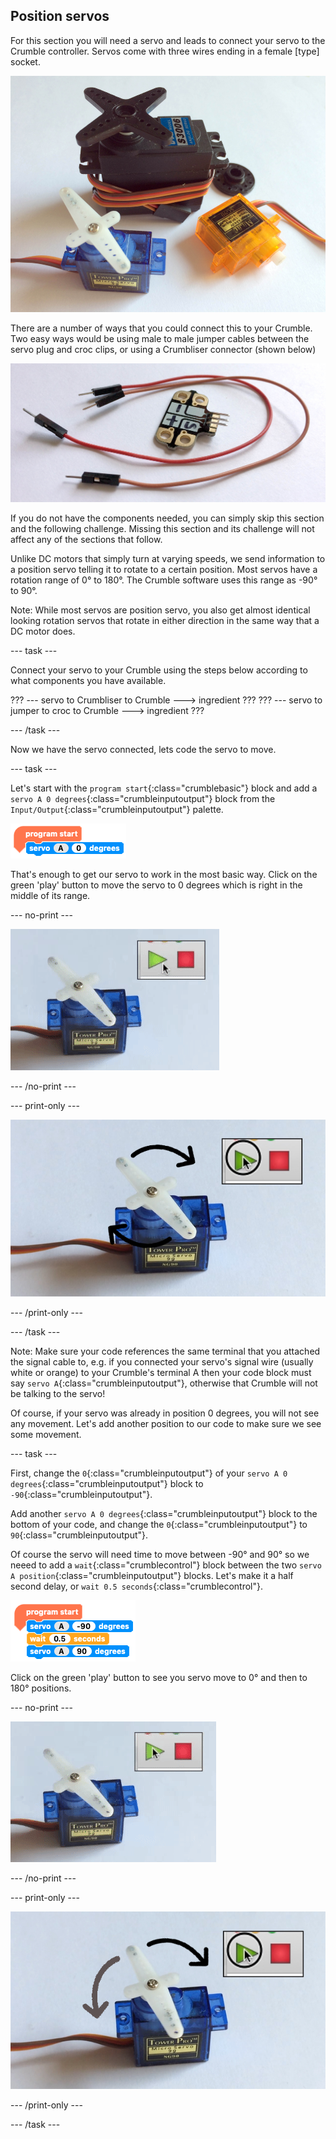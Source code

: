 ## Position servos

For this section you will need a servo and leads to connect your servo to the Crumble controller. Servos come with three wires ending in a female [type] socket. 

![Some position servos](images/servo_example.png)

There are a number of ways that you could connect this to your Crumble. Two easy ways would be using male to male jumper cables between the servo plug and croc clips, or using a Crumbliser connector (shown below)

![Jumper cable and Crumbliser](images/jumper.png)

If you do not have the components needed, you can simply skip this section and the following challenge. Missing this section and its challenge will not affect any of the sections that follow.

Unlike DC motors that simply turn at varying speeds, we send information to a position servo telling it to rotate to a certain position. Most servos have a rotation range of 0° to 180°. The Crumble software uses this range as -90° to 90°.

Note: While most servos are position servo, you also get almost identical looking rotation servos that rotate in either direction in the same way that a DC motor does.

--- task ---

Connect your servo to your Crumble using the steps below according to what components you have available.

??? --- servo to Crumbliser to Crumble ---> ingredient ???
??? --- servo to jumper to croc to Crumble ---> ingredient ???

--- /task ---

Now we have the servo connected, lets code the servo to move.

--- task ---

Let's start with the `program start`{:class="crumblebasic"} block and add a `servo A 0 degrees`{:class="crumbleinputoutput"} block from the `Input/Output`{:class="crumbleinputoutput"} palette.

![Simple servo code](images/servo_code_to_0.png)

That's enough to get our servo to work in the most basic way. Click on the green 'play' button to move the servo to 0 degrees which is right in the middle of its range.

--- no-print ---

![Servo movement](images/servo_movement_0.gif)

--- /no-print ---

--- print-only ---

![Servo movement](images/servo_movement_0b.png)

--- /print-only ---

--- /task ---

Note: Make sure your code references the same terminal that you attached the signal cable to, e.g. if you connected your servo's signal wire (usually white or orange) to your Crumble's terminal A then your code block must say `servo A`{:class="crumbleinputoutput"}, otherwise that Crumble will not be talking to the servo!

Of course, if your servo was already in position 0 degrees, you will not see any movement. Let's add another position to our code to make sure we see some movement.

--- task ---

First, change the `0`{:class="crumbleinputoutput"} of your `servo A 0 degrees`{:class="crumbleinputoutput"} block to `-90`{:class="crumbleinputoutput"}.

Add another `servo A 0 degrees`{:class="crumbleinputoutput"} block to the bottom of your code, and change the `0`{:class="crumbleinputoutput"} to `90`{:class="crumbleinputoutput"}.

Of course the servo will need time to move between -90° and 90° so we neeed to add a `wait`{:class="crumblecontrol"} block between the two `servo A position`{:class="crumbleinputoutput"} blocks. Let's make it a half second delay, or `wait 0.5 seconds`{:class="crumblecontrol"}.

![Two position servo code](images/servo_code_-90_to_90.png)

Click on the green 'play' button to see you servo move to 0° and then to 180° positions.

--- no-print ---

![Servo movement](images/servo_movement_-90_90.gif)

--- /no-print ---

--- print-only ---

![Servo movement](images/servo_movement_-90_90b.png)

--- /print-only ---


--- /task ---

